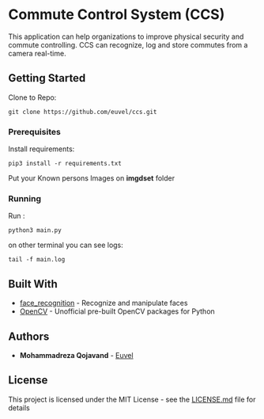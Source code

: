 # Commute Control System (CCS)

This application can help organizations to improve physical security and commute controlling. CCS can recognize, log and store commutes from a camera real-time.

## Getting Started

Clone to Repo:
```
git clone https://github.com/euvel/ccs.git
```
### Prerequisites
Install requirements:

```
pip3 install -r requirements.txt
```
Put your Known persons Images on **imgdset** folder

### Running

Run :

```
python3 main.py
```
on other terminal you can see logs:
```
tail -f main.log
```

## Built With

* [face_recognition](https://pypi.org/project/face-recognition/) - Recognize and manipulate faces
* [OpenCV](https://pypi.org/project/opencv-python/) - Unofficial pre-built OpenCV packages for Python

## Authors

* **Mohammadreza Qojavand** - [Euvel](https://github.com/euvel)

## License

This project is licensed under the MIT License - see the [LICENSE.md](LICENSE) file for details


